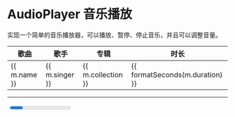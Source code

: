 # AudioPlayer 音乐播放

实现一个简单的音乐播放器，可以播放、暂停、停止音乐，并且可以调整音量。

<script setup>
  import '../styles/audio_player.css'
  import Progress from '../components/Progress.vue'
  import { AudioPlayer } from '@asteres/player'
  import { Icon } from '@iconify/vue';

  const player = new AudioPlayer();

  function formatSeconds(seconds) {
    const m = String(Math.floor(seconds / 60));
    const s = String(Math.floor(seconds % 60));
    return `${m.padStart(2, '0')}:${s.padStart(2, '0')}`;
  }

  function toggle(item) {
    player.load(item.src);
    player.play();
  }

  const musics = [{
    id: 1,
    name: '可能',
    collection : '可能',
    duration: 218,
    src: 'https://webfs.kugou.com/202410142342/6baf870c25b17dfb05adbf9cec2cad16/v3/38b234c1135a5e9a4c98d55c058a4894/yp/p_0_960111/ap1014_us0_mii0w1iw8z2ai2iphcu80ooo2ki81120_pi406_mx412819125_s1946986546.mp3',
    singer : '程响'
  }, {
    id: 2,
    name: '我的楼兰',
    collection : '倔强',
    duration: 325,
    src: 'https://webfs.kugou.com/202410142346/82d349c8914aac2fdccf9253b599c6a4/v3/40adb5c55b8346041814eef44ddc4d82/yp/p_0_960115/ap1014_us0_mii0w1iw8z2ai2iphcu80ooo2ki81120_pi406_mx64323384_s625321809.mp3',
    singer: '云朵'
  }, {
    id: 3,
    name: '西海情歌',
    collection : '刀郎Ⅲ',
    duration: 343,
    src: 'https://webfs.kugou.com/202410142343/788d9a5888f7f9366d1c0d8c96460444/v3/0e5fb14e78aff13c2def97c814537cb7/yp/p_0_960117/ap1014_us0_mii0w1iw8z2ai2iphcu80ooo2ki81120_pi406_mx32257990_s3395373979.mp3',
    singer: '刀郎'
  }]
</script>

<table>
  <thead>
    <tr>
      <th>歌曲</th>
      <th>歌手</th>
      <th>专辑</th>
      <th>时长</th>
    </tr>
  </thead>
  <tbody>
    <tr v-for="m in musics" :key="m.id" style="cursor:pointer;" @click="toggle(m)">
      <td>
        <span>{{ m.name }}</span>
      </td>
      <td>{{ m.singer }}</td>
      <td>{{ m.collection }}</td>
      <td>{{ formatSeconds(m.duration) }}</td>
    </tr>
  </tbody>
</table>
<hr />
<div class="audio-controls-panel">
  <div class="controls-left">
    <Icon class="prev-next-btn left-btn" icon="icomoon-free:previous" />
    <Icon class="left-btn play-btn" icon="icomoon-free:play2" />
    <Icon class="left-btn play-btn" icon="icomoon-free:pause" />
    <Icon class="prev-next-btn left-btn" icon="icomoon-free:next" />
  </div>
  <img class="audio-cover" />
  <Progress></Progress>
</div>
